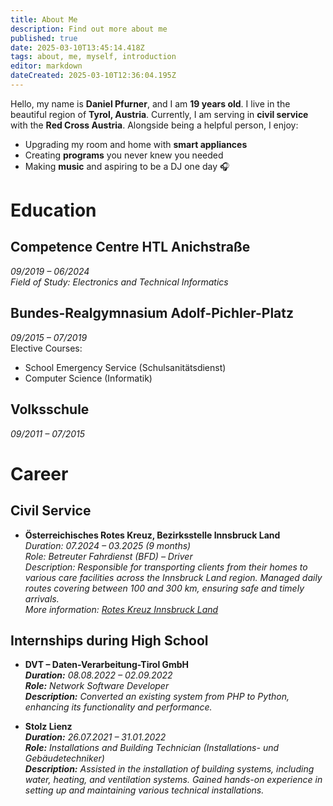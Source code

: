 ```yaml
---
title: About Me
description: Find out more about me
published: true
date: 2025-03-10T13:45:14.418Z
tags: about, me, myself, introduction
editor: markdown
dateCreated: 2025-03-10T12:36:04.195Z
---
```


Hello, my name is **Daniel Pfurner**, and I am **19 years old**. I live in the beautiful region of **Tyrol, Austria**. Currently, I am serving in **civil service** with the **Red Cross Austria**. Alongside being a helpful person, I enjoy:

- Upgrading my room and home with **smart appliances**  
- Creating **programs** you never knew you needed  
- Making **music** and aspiring to be a DJ one day 🎧

# Education

## **Competence Centre HTL Anichstraße**
*09/2019 – 06/2024*  
*Field of Study: Electronics and Technical Informatics*

## **Bundes-Realgymnasium Adolf-Pichler-Platz**
*09/2015 – 07/2019*  
Elective Courses:  
- School Emergency Service (Schulsanitätsdienst)
- Computer Science (Informatik)

## **Volksschule**
*09/2011 – 07/2015*

# Career

## **Civil Service**

- **Österreichisches Rotes Kreuz, Bezirksstelle Innsbruck Land**  
  *Duration: 07.2024 – 03.2025 (9 months)*  
  *Role: Betreuter Fahrdienst (BFD) – Driver*  
  *Description: Responsible for transporting clients from their homes to various care facilities across the Innsbruck Land region. Managed daily routes covering between 100 and 300 km, ensuring safe and timely arrivals.*  
  *More information: [Rotes Kreuz Innsbruck Land](https://www.roteskreuz.at/tirol/innsbruck-land/home)*

## **Internships during High School**

- **DVT – Daten-Verarbeitung-Tirol GmbH**  
  ***Duration:** 08.08.2022 – 02.09.2022*  
  ***Role:** Network Software Developer*  
  ***Description:** Converted an existing system from PHP to Python, enhancing its functionality and performance.*

- **Stolz Lienz**  
  ***Duration:** 26.07.2021 – 31.01.2022*  
  ***Role:** Installations and Building Technician (Installations- und Gebäudetechniker)*  
  ***Description:** Assisted in the installation of building systems, including water, heating, and ventilation systems. Gained hands-on experience in setting up and maintaining various technical installations.*
  